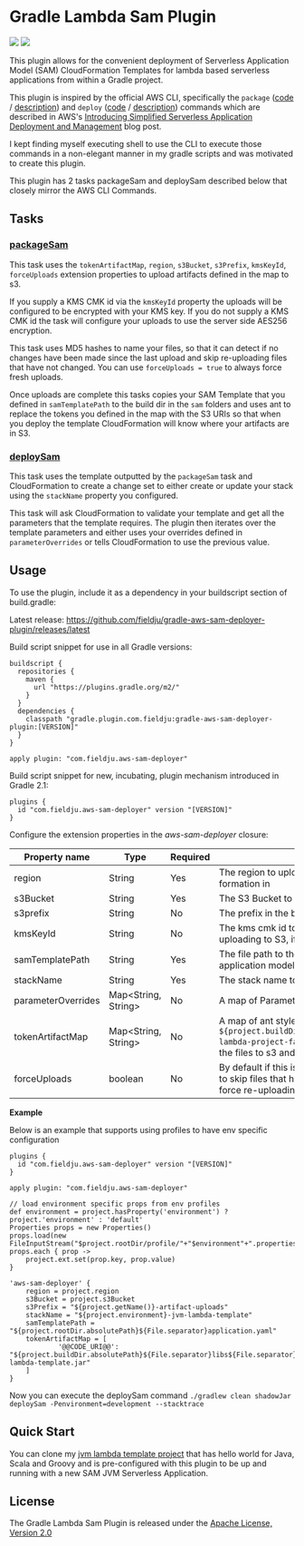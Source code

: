 # Gradle Lambda Sam Plugin

[![][travis img]][travis]
[![][license img]][license]

This plugin allows for the convenient deployment of Serverless Application Model (SAM) CloudFormation Templates for lambda 
based serverless applications from within a Gradle project.

This plugin is inspired by the official AWS CLI, specifically the
`package` ([code](https://github.com/aws/aws-cli/blob/1.11.56/awscli/customizations/cloudformation/package.py) / 
[description](https://github.com/aws/aws-cli/blob/1.11.56/awscli/examples/cloudformation/_package_description.rst)) 
and `deploy` ([code](https://github.com/aws/aws-cli/blob/1.11.56/awscli/customizations/cloudformation/deploy.py) /
 [description](https://github.com/aws/aws-cli/blob/1.11.56/awscli/examples/cloudformation/_deploy_description.rst)) commands which are described in AWS's [Introducing Simplified Serverless Application Deployment and Management](https://aws.amazon.com/blogs/compute/introducing-simplified-serverless-application-deplyoment-and-management/) blog post.

I kept finding myself executing shell to use the CLI to execute those commands in a non-elegant manner in my gradle scripts and was motivated to create this plugin.

This plugin has 2 tasks packageSam and deploySam described below that closely mirror the AWS CLI Commands.

## Tasks

### [packageSam](src/main/groovy/com/fieldju/gradle/plugins/lambdasam/tasks/PackageSamTask.groovy)

This task uses the `tokenArtifactMap`, `region`, `s3Bucket`, `s3Prefix`, `kmsKeyId`, `forceUploads` extension properties to upload artifacts defined in the map to s3. 

If you supply a KMS CMK id via the `kmsKeyId` property the uploads will be configured to be encrypted with your KMS key. If you do not supply a KMS CMK id the task will configure your uploads to use the server side AES256 encryption.

This task uses MD5 hashes to name your files, so that it can detect if no changes have been made since the last upload and skip re-uploading files that have not changed. You can use `forceUploads = true` to always force fresh uploads.

Once uploads are complete this tasks copies your SAM Template that you defined in `samTemplatePath` to the build dir in the `sam` folders and uses ant to replace the tokens you defined in the map with the S3 URIs so that when you deploy the template CloudFormation will know where your artifacts are in S3. 

### [deploySam](src/main/groovy/com/fieldju/gradle/plugins/lambdasam/tasks/DeploySamTask.groovy)

This task uses the template outputted by the `packageSam` task and CloudFormation to create a change set to either create or update your stack using the `stackName` property you configured.

This task will ask CloudFormation to validate your template and get all the parameters that the template requires. 
The plugin then iterates over the template parameters and either uses your overrides defined in `parameterOverrides` or tells CloudFormation to use the previous value.

## Usage

To use the plugin, include it as a dependency in your buildscript section of build.gradle:

Latest release: https://github.com/fieldju/gradle-aws-sam-deployer-plugin/releases/latest

Build script snippet for use in all Gradle versions:

~~~~~~~~~~~~~~~~~~~~~~~~~~~~~~~~~~~~~~~~~~~~~~~~~~~~~~~~~~~~~~~~~~~~~~~~~~~~~~~~
buildscript {
  repositories {
    maven {
      url "https://plugins.gradle.org/m2/"
    }
  }
  dependencies {
    classpath "gradle.plugin.com.fieldju:gradle-aws-sam-deployer-plugin:[VERSION]"
  }
}

apply plugin: "com.fieldju.aws-sam-deployer"
~~~~~~~~~~~~~~~~~~~~~~~~~~~~~~~~~~~~~~~~~~~~~~~~~~~~~~~~~~~~~~~~~~~~~~~~~~~~~~~~

Build script snippet for new, incubating, plugin mechanism introduced in Gradle 2.1:
~~~~~~~~~~~~~~~~~~~~~~~~~~~~~~~~~~~~~~~~~~~~~~~~~~~~~~~~~~~~~~~~~~~~~~~~~~~~~~~~
plugins {
  id "com.fieldju.aws-sam-deployer" version "[VERSION]"
}
~~~~~~~~~~~~~~~~~~~~~~~~~~~~~~~~~~~~~~~~~~~~~~~~~~~~~~~~~~~~~~~~~~~~~~~~~~~~~~~~

Configure the extension properties in the *aws-sam-deployer* closure:

**Property name**  | **Type**            | **Required** | **Description**
-------------------|---------------------|--------------|---
region             | String              | Yes          | The region to upload the fatJar / lambda code artifact, and execute the cloud formation in
s3Bucket           | String              | Yes          | The S3 Bucket to store the fatJar / lambda code artifact
s3prefix           | String              | No           | The prefix in the bucket to use when storing the fatJar / lambda code artifact
kmsKeyId           | String              | No           | The kms cmk id to use to encrypt the fatJar / lambda code artifact when uploading to S3, if not supplied server side AES256 will be used
samTemplatePath    | String              | Yes          | The file path to the SAM Yaml or JSON where you have defined your serverless application model
stackName          | String              | Yes          | The stack name to use for the Cloud Formation stack
parameterOverrides | Map<String, String> | No           | A map of Parameters and there values to supply the Cloud Formation template
tokenArtifactMap   | Map<String, String> | No           | A map of ant style tokens ex: `@@FAT_JAR_URI@@` to file paths ex: `${project.buildDir.absolutePath}${File.seperator}libs${File.seperator}my-lambda-project-fat-jar.jar`, the package command uses this map to upload the files to s3 and replaces the tokens in the sam template with the S3 URIs
forceUploads       | boolean             | No           | By default if this is left off or set to false, to package command uses m5 hashes to skip files that have not changed since the last deploy. Set this to true to force re-uploading

**Example**

Below is an example that supports using profiles to have env specific configuration

~~~~~~~~~~~~~~~~~~~~~~~~~~~~~~~~~~~~~~~~~~~~~~~~~~~~~~~~~~~~~~~~~~~~~~~~~~~~~~~~
plugins {
  id "com.fieldju.aws-sam-deployer" version "[VERSION]"
}

apply plugin: "com.fieldju.aws-sam-deployer"

// load environment specific props from env profiles
def environment = project.hasProperty('environment') ? project.'environment' : 'default'
Properties props = new Properties()
props.load(new FileInputStream("$project.rootDir/profile/"+"$environment"+".properties"))
props.each { prop ->
    project.ext.set(prop.key, prop.value)
}

'aws-sam-deployer' {
    region = project.region
    s3Bucket = project.s3Bucket
    s3Prefix = "${project.getName()}-artifact-uploads"
    stackName = "${project.environment}-jvm-lambda-template"
    samTemplatePath = "${project.rootDir.absolutePath}${File.separator}application.yaml"
    tokenArtifactMap = [
            '@@CODE_URI@@': "${project.buildDir.absolutePath}${File.separator}libs${File.separator}jvm-lambda-template.jar"
    ]
}

~~~~~~~~~~~~~~~~~~~~~~~~~~~~~~~~~~~~~~~~~~~~~~~~~~~~~~~~~~~~~~~~~~~~~~~~~~~~~~~~

Now you can execute the deploySam command `./gradlew clean shadowJar deploySam -Penvironment=development --stacktrace`

## Quick Start
You can clone my [jvm lambda template project](https://github.com/fieldju/jvm-lambda-template) that has hello world for Java, Scala and Groovy and is pre-configured with this plugin to be up and running with a new SAM JVM Serverless Application.

## License

The Gradle Lambda Sam Plugin is released under the [Apache License, Version 2.0](LICENSE.txt)

[travis]:https://travis-ci.org/fieldju/gradle-aws-sam-deployer-plugin
[travis img]:https://api.travis-ci.org/fieldju/gradle-aws-sam-deployer-plugin.svg?branch=master&v=1

[license]:LICENSE.txt
[license img]:https://img.shields.io/badge/License-Apache%202-blue.svg
